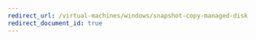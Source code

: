 ```yaml
---
redirect_url: /virtual-machines/windows/snapshot-copy-managed-disk
redirect_document_id: true
---
```

